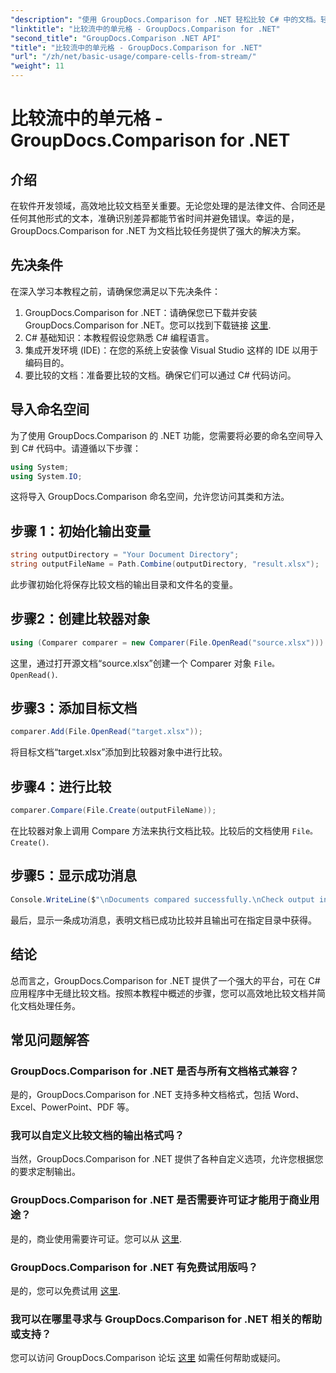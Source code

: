 ```yaml
---
"description": "使用 GroupDocs.Comparison for .NET 轻松比较 C# 中的文档。轻松简化您的文档处理任务。"
"linktitle": "比较流中的单元格 - GroupDocs.Comparison for .NET"
"second_title": "GroupDocs.Comparison .NET API"
"title": "比较流中的单元格 - GroupDocs.Comparison for .NET"
"url": "/zh/net/basic-usage/compare-cells-from-stream/"
"weight": 11
---
```


# 比较流中的单元格 - GroupDocs.Comparison for .NET

## 介绍
在软件开发领域，高效地比较文档至关重要。无论您处理的是法律文件、合同还是任何其他形式的文本，准确识别差异都能节省时间并避免错误。幸运的是，GroupDocs.Comparison for .NET 为文档比较任务提供了强大的解决方案。
## 先决条件
在深入学习本教程之前，请确保您满足以下先决条件：
1. GroupDocs.Comparison for .NET：请确保您已下载并安装 GroupDocs.Comparison for .NET。您可以找到下载链接 [这里](https://releases。groupdocs.com/comparison/net/).
2. C# 基础知识：本教程假设您熟悉 C# 编程语言。
3. 集成开发环境 (IDE)：在您的系统上安装像 Visual Studio 这样的 IDE 以用于编码目的。
4. 要比较的文档：准备要比较的文档。确保它们可以通过 C# 代码访问。

## 导入命名空间
为了使用 GroupDocs.Comparison 的 .NET 功能，您需要将必要的命名空间导入到 C# 代码中。请遵循以下步骤：

```csharp
using System;
using System.IO;
```
这将导入 GroupDocs.Comparison 命名空间，允许您访问其类和方法。

## 步骤 1：初始化输出变量
```csharp
string outputDirectory = "Your Document Directory";
string outputFileName = Path.Combine(outputDirectory, "result.xlsx");
```
此步骤初始化将保存比较文档的输出目录和文件名的变量。
## 步骤2：创建比较器对象
```csharp
using (Comparer comparer = new Comparer(File.OpenRead("source.xlsx")))
```
这里，通过打开源文档“source.xlsx”创建一个 Comparer 对象 `File。OpenRead()`.
## 步骤3：添加目标文档
```csharp
comparer.Add(File.OpenRead("target.xlsx"));
```
将目标文档“target.xlsx”添加到比较器对象中进行比较。
## 步骤4：进行比较
```csharp
comparer.Compare(File.Create(outputFileName));
```
在比较器对象上调用 Compare 方法来执行文档比较。比较后的文档使用 `File。Create()`.
## 步骤5：显示成功消息
```csharp
Console.WriteLine($"\nDocuments compared successfully.\nCheck output in {outputDirectory}.");
```
最后，显示一条成功消息，表明文档已成功比较并且输出可在指定目录中获得。

## 结论
总而言之，GroupDocs.Comparison for .NET 提供了一个强大的平台，可在 C# 应用程序中无缝比较文档。按照本教程中概述的步骤，您可以高效地比较文档并简化文档处理任务。
## 常见问题解答
### GroupDocs.Comparison for .NET 是否与所有文档格式兼容？
是的，GroupDocs.Comparison for .NET 支持多种文档格式，包括 Word、Excel、PowerPoint、PDF 等。
### 我可以自定义比较文档的输出格式吗？
当然，GroupDocs.Comparison for .NET 提供了各种自定义选项，允许您根据您的要求定制输出。
### GroupDocs.Comparison for .NET 是否需要许可证才能用于商业用途？
是的，商业使用需要许可证。您可以从 [这里](https://purchase。groupdocs.com/buy).
### GroupDocs.Comparison for .NET 有免费试用版吗？
是的，您可以免费试用 [这里](https://releases。groupdocs.com/).
### 我可以在哪里寻求与 GroupDocs.Comparison for .NET 相关的帮助或支持？
您可以访问 GroupDocs.Comparison 论坛 [这里](https://forum.groupdocs.com/c/comparison/12) 如需任何帮助或疑问。